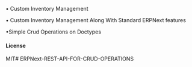 • Custom Inventory Management

• Custom Inventory Management Along With Standard ERPNext features

•Simple Crud Operations on Doctypes

#### License

MIT# ERPNext-REST-API-FOR-CRUD-OPERATIONS

